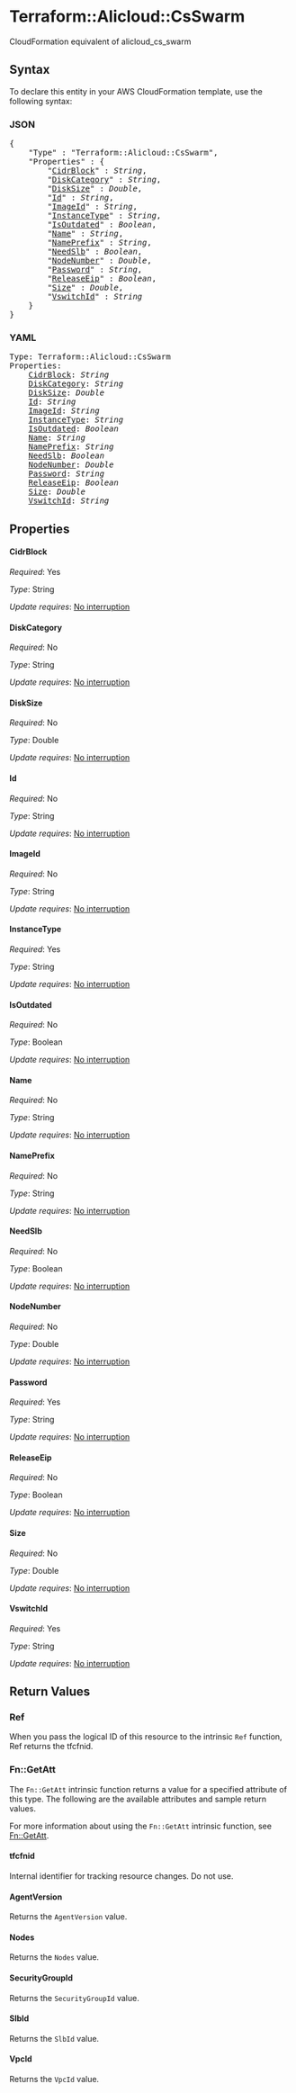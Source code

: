 # Terraform::Alicloud::CsSwarm

CloudFormation equivalent of alicloud_cs_swarm

## Syntax

To declare this entity in your AWS CloudFormation template, use the following syntax:

### JSON

<pre>
{
    "Type" : "Terraform::Alicloud::CsSwarm",
    "Properties" : {
        "<a href="#cidrblock" title="CidrBlock">CidrBlock</a>" : <i>String</i>,
        "<a href="#diskcategory" title="DiskCategory">DiskCategory</a>" : <i>String</i>,
        "<a href="#disksize" title="DiskSize">DiskSize</a>" : <i>Double</i>,
        "<a href="#id" title="Id">Id</a>" : <i>String</i>,
        "<a href="#imageid" title="ImageId">ImageId</a>" : <i>String</i>,
        "<a href="#instancetype" title="InstanceType">InstanceType</a>" : <i>String</i>,
        "<a href="#isoutdated" title="IsOutdated">IsOutdated</a>" : <i>Boolean</i>,
        "<a href="#name" title="Name">Name</a>" : <i>String</i>,
        "<a href="#nameprefix" title="NamePrefix">NamePrefix</a>" : <i>String</i>,
        "<a href="#needslb" title="NeedSlb">NeedSlb</a>" : <i>Boolean</i>,
        "<a href="#nodenumber" title="NodeNumber">NodeNumber</a>" : <i>Double</i>,
        "<a href="#password" title="Password">Password</a>" : <i>String</i>,
        "<a href="#releaseeip" title="ReleaseEip">ReleaseEip</a>" : <i>Boolean</i>,
        "<a href="#size" title="Size">Size</a>" : <i>Double</i>,
        "<a href="#vswitchid" title="VswitchId">VswitchId</a>" : <i>String</i>
    }
}
</pre>

### YAML

<pre>
Type: Terraform::Alicloud::CsSwarm
Properties:
    <a href="#cidrblock" title="CidrBlock">CidrBlock</a>: <i>String</i>
    <a href="#diskcategory" title="DiskCategory">DiskCategory</a>: <i>String</i>
    <a href="#disksize" title="DiskSize">DiskSize</a>: <i>Double</i>
    <a href="#id" title="Id">Id</a>: <i>String</i>
    <a href="#imageid" title="ImageId">ImageId</a>: <i>String</i>
    <a href="#instancetype" title="InstanceType">InstanceType</a>: <i>String</i>
    <a href="#isoutdated" title="IsOutdated">IsOutdated</a>: <i>Boolean</i>
    <a href="#name" title="Name">Name</a>: <i>String</i>
    <a href="#nameprefix" title="NamePrefix">NamePrefix</a>: <i>String</i>
    <a href="#needslb" title="NeedSlb">NeedSlb</a>: <i>Boolean</i>
    <a href="#nodenumber" title="NodeNumber">NodeNumber</a>: <i>Double</i>
    <a href="#password" title="Password">Password</a>: <i>String</i>
    <a href="#releaseeip" title="ReleaseEip">ReleaseEip</a>: <i>Boolean</i>
    <a href="#size" title="Size">Size</a>: <i>Double</i>
    <a href="#vswitchid" title="VswitchId">VswitchId</a>: <i>String</i>
</pre>

## Properties

#### CidrBlock

_Required_: Yes

_Type_: String

_Update requires_: [No interruption](https://docs.aws.amazon.com/AWSCloudFormation/latest/UserGuide/using-cfn-updating-stacks-update-behaviors.html#update-no-interrupt)

#### DiskCategory

_Required_: No

_Type_: String

_Update requires_: [No interruption](https://docs.aws.amazon.com/AWSCloudFormation/latest/UserGuide/using-cfn-updating-stacks-update-behaviors.html#update-no-interrupt)

#### DiskSize

_Required_: No

_Type_: Double

_Update requires_: [No interruption](https://docs.aws.amazon.com/AWSCloudFormation/latest/UserGuide/using-cfn-updating-stacks-update-behaviors.html#update-no-interrupt)

#### Id

_Required_: No

_Type_: String

_Update requires_: [No interruption](https://docs.aws.amazon.com/AWSCloudFormation/latest/UserGuide/using-cfn-updating-stacks-update-behaviors.html#update-no-interrupt)

#### ImageId

_Required_: No

_Type_: String

_Update requires_: [No interruption](https://docs.aws.amazon.com/AWSCloudFormation/latest/UserGuide/using-cfn-updating-stacks-update-behaviors.html#update-no-interrupt)

#### InstanceType

_Required_: Yes

_Type_: String

_Update requires_: [No interruption](https://docs.aws.amazon.com/AWSCloudFormation/latest/UserGuide/using-cfn-updating-stacks-update-behaviors.html#update-no-interrupt)

#### IsOutdated

_Required_: No

_Type_: Boolean

_Update requires_: [No interruption](https://docs.aws.amazon.com/AWSCloudFormation/latest/UserGuide/using-cfn-updating-stacks-update-behaviors.html#update-no-interrupt)

#### Name

_Required_: No

_Type_: String

_Update requires_: [No interruption](https://docs.aws.amazon.com/AWSCloudFormation/latest/UserGuide/using-cfn-updating-stacks-update-behaviors.html#update-no-interrupt)

#### NamePrefix

_Required_: No

_Type_: String

_Update requires_: [No interruption](https://docs.aws.amazon.com/AWSCloudFormation/latest/UserGuide/using-cfn-updating-stacks-update-behaviors.html#update-no-interrupt)

#### NeedSlb

_Required_: No

_Type_: Boolean

_Update requires_: [No interruption](https://docs.aws.amazon.com/AWSCloudFormation/latest/UserGuide/using-cfn-updating-stacks-update-behaviors.html#update-no-interrupt)

#### NodeNumber

_Required_: No

_Type_: Double

_Update requires_: [No interruption](https://docs.aws.amazon.com/AWSCloudFormation/latest/UserGuide/using-cfn-updating-stacks-update-behaviors.html#update-no-interrupt)

#### Password

_Required_: Yes

_Type_: String

_Update requires_: [No interruption](https://docs.aws.amazon.com/AWSCloudFormation/latest/UserGuide/using-cfn-updating-stacks-update-behaviors.html#update-no-interrupt)

#### ReleaseEip

_Required_: No

_Type_: Boolean

_Update requires_: [No interruption](https://docs.aws.amazon.com/AWSCloudFormation/latest/UserGuide/using-cfn-updating-stacks-update-behaviors.html#update-no-interrupt)

#### Size

_Required_: No

_Type_: Double

_Update requires_: [No interruption](https://docs.aws.amazon.com/AWSCloudFormation/latest/UserGuide/using-cfn-updating-stacks-update-behaviors.html#update-no-interrupt)

#### VswitchId

_Required_: Yes

_Type_: String

_Update requires_: [No interruption](https://docs.aws.amazon.com/AWSCloudFormation/latest/UserGuide/using-cfn-updating-stacks-update-behaviors.html#update-no-interrupt)

## Return Values

### Ref

When you pass the logical ID of this resource to the intrinsic `Ref` function, Ref returns the tfcfnid.

### Fn::GetAtt

The `Fn::GetAtt` intrinsic function returns a value for a specified attribute of this type. The following are the available attributes and sample return values.

For more information about using the `Fn::GetAtt` intrinsic function, see [Fn::GetAtt](https://docs.aws.amazon.com/AWSCloudFormation/latest/UserGuide/intrinsic-function-reference-getatt.html).

#### tfcfnid

Internal identifier for tracking resource changes. Do not use.

#### AgentVersion

Returns the <code>AgentVersion</code> value.

#### Nodes

Returns the <code>Nodes</code> value.

#### SecurityGroupId

Returns the <code>SecurityGroupId</code> value.

#### SlbId

Returns the <code>SlbId</code> value.

#### VpcId

Returns the <code>VpcId</code> value.

